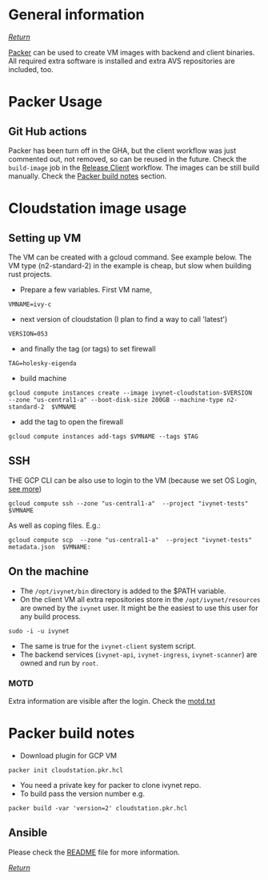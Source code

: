 # General information

_[Return](../README.md)_

[Packer](https://packer.io) can be used to create VM images with backend and client binaries.
All required extra software is installed and extra AVS repositories are included, too.

# Packer Usage

## Git Hub actions

Packer has been turn off in the GHA, but the client workflow was just commented out, not removed, so can be reused in the future.
Check the `build-image` job in the [Release Client](../github/workflows/release-client.yml) workflow.
The images can be still build manually.
Check the [Packer build notes](#packer-build-notes) section.

# Cloudstation image usage

## Setting up VM

The VM can be created with a gcloud command.
See example below.
The VM type (n2-standard-2) in the example is cheap, but slow when building rust projects.

* Prepare a few variables. First VM name,
```
VMNAME=ivy-c
```
* next version of cloudstation (I plan to find a way to call 'latest')
```
VERSION=053
```
* and finally the tag (or tags) to set firewall
```
TAG=holesky-eigenda
```
* build machine
```
gcloud compute instances create --image ivynet-cloudstation-$VERSION  --zone "us-central1-a" --boot-disk-size 200GB --machine-type n2-standard-2  $VMNAME
```
* add the tag to open the firewall
```
gcloud compute instances add-tags $VMNAME --tags $TAG
```

## SSH

THE GCP CLI can be also use to login to the VM (because we set OS Login, [see more](https://cloud.google.com/compute/docs/oslogin))
```
gcloud compute ssh --zone "us-central1-a"  --project "ivynet-tests" $VMNAME
```
As well as coping files. E.g.:
```
gcloud compute scp  --zone "us-central1-a"  --project "ivynet-tests" metadata.json  $VMNAME:
```

## On the machine

* The `/opt/ivynet/bin` directory is added to the $PATH variable.
* On the client VM all extra repositories store in the `/opt/ivynet/resources` are owned by the `ivynet` user.
It might be the easiest to use this user for any build process.
```
sudo -i -u ivynet
```
* The same is true for the `ivynet-client` system script.
* The backend services (`ivynet-api`, `ivynet-ingress`, `ivynet-scanner`) are owned and run by `root`.

### MOTD

Extra information are visible after the login.
Check the [motd.txt](../ansible/roles/ivynet-client/templates/motd.txt.j2)

# Packer build notes

* Download plugin for GCP VM
```
packer init cloudstation.pkr.hcl
```
* You need a private key for packer to clone ivynet repo.
* To build pass the version number e.g.
```
packer build -var 'version=2' cloudstation.pkr.hcl
```

## Ansible

Please check the [README](../ansible/README.md) file for more information.

_[Return](../README.md)_
